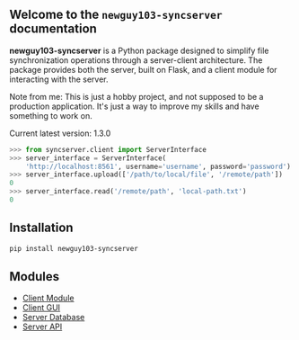 ## Welcome to the `newguy103-syncserver` documentation

**newguy103-syncserver** is a Python package designed to simplify file synchronization operations through a server-client architecture. The package provides both the server, built on Flask, and a client module for interacting with the server.

Note from me: This is just a hobby project, and not supposed to be a production application. It's just a way to improve my skills and have something to work on.

Current latest version: 1.3.0

```python
>>> from syncserver.client import ServerInterface
>>> server_interface = ServerInterface(
    'http://localhost:8561', username='username', password='password')
>>> server_interface.upload(['/path/to/local/file', '/remote/path'])
0
>>> server_interface.read('/remote/path', 'local-path.txt')
0
```

## Installation

```bash
pip install newguy103-syncserver
```

## Modules

- [Client Module](client-interface.md)
- [Client GUI](gui-interface.md)
- [Server Database](server-db.md)
- [Server API](api-overview.md)